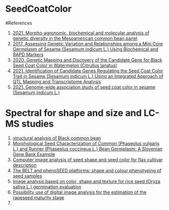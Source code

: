 # SeedCoatColor

#References

1. [2021. Morpho-agronomic, biochemical and molecular analysis of genetic diversity in the Mesoamerican common bean panel](https://www.ncbi.nlm.nih.gov/pmc/articles/PMC8062103/pdf/pone.0249858.pdf)
2. [2017. Assessing Genetic Variation and Relationships among a Mini Core Germplasm of Sesame (Sesamum indicum L.) Using Biochemical and RAPD Markers](https://www.scirp.org/journal/paperinformation.aspx?paperid=73898)
3. [2020. Genetic Mapping and Discovery of the Candidate Gene for Black Seed Coat Color in Watermelon (Citrullus lanatus)](https://www.frontiersin.org/articles/10.3389/fpls.2019.01689/full)
4. [2021. Identification of Candidate Genes Regulating the Seed Coat Color Trait in Sesame (Sesamum indicum L.) Using an Integrated Approach of QTL Mapping and Transcriptome Analysis](https://www.frontiersin.org/articles/10.3389/fgene.2021.700469/full)
5. [2021. Genome-wide association study of seed coat color in sesame (Sesamum indicum L.)](https://journals.plos.org/plosone/article?id=10.1371/journal.pone.0251526)

# Spectral for shape and size and LC-MS studies

1. [structural analysis of Black common bean](https://www.koreascience.or.kr/article/JAKO200509905834900.pdf)
2. [Morphological Seed Characterization of Common (Phaseolus vulgaris L.) and Runner (Phaseolus coccineus L.) Bean Germplasm: A Slovenian Gene Bank Example](https://www.hindawi.com/journals/bmri/2019/6376948/)
3. [Computer image analysis of seed shape and seed color for flax cultivar description](https://www.sciencedirect.com/science/article/pii/S0168169907002189?via%3Dihub#fig1)
4. [The BELT and phenoSEED platforms: shape and colour phenotyping of seed samples](https://plantmethods.biomedcentral.com/articles/10.1186/s13007-020-00591-8#Sec14)
5. [Image analysis based on color, shape and texture for rice seed (Oryza sativa L.) germination evaluation](https://www.sciencedirect.com/science/article/pii/S2452316X17306361)
6. [Possibility use of digital image analysis for the estimation of the rapeseed maturity stage](https://www.tandfonline.com/doi/full/10.1080/10942912.2017.1371188)
7. 
